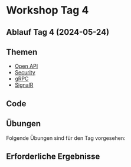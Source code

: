 # Workshop Tag 4

## Ablauf Tag 4 (2024-05-24)

## Themen
- [Open API](../../modules/05%20aspnet_openapi/)
- [Security](../../modules/06%20aspnet_security/)
- [gRPC](../../modules/07%20aspnet_grpc/)
- [SignalR](../../modules/08%20aspnet_signalr/)

## Code

## Übungen

Folgende Übungen sind für den Tag vorgesehen:

## Erforderliche Ergebnisse